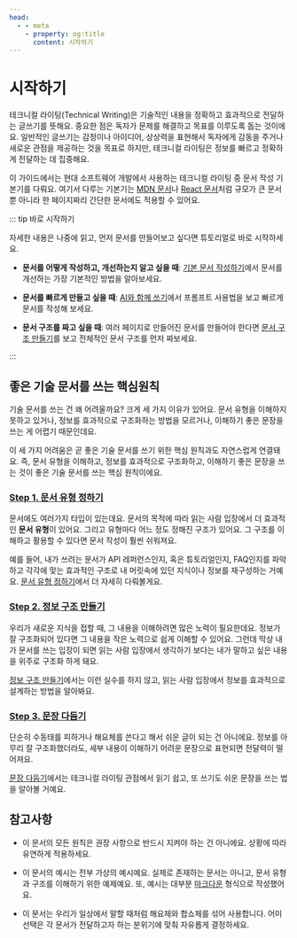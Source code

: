 ```yaml
---
head:
  - - meta
    - property: og:title
      content: 시작하기
---
```


# 시작하기

테크니컬 라이팅(Technical Writing)은 기술적인 내용을 정확하고 효과적으로 전달하는 글쓰기를 뜻해요. 중요한 점은 독자가 문제를 해결하고 목표를 이루도록 돕는 것이에요. 일반적인 글쓰기는 감정이나 아이디어, 상상력을 표현해서 독자에게 감동을 주거나 새로운 관점을 제공하는 것을 목표로 하지만, 테크니컬 라이팅은 정보를 빠르고 정확하게 전달하는 데 집중해요.

이 가이드에서는 현대 소프트웨어 개발에서 사용하는 테크니컬 라이팅 중 문서 작성 기본기를 다뤄요. 여기서 다루는 기본기는 [MDN 문서](https://developer.mozilla.org/ko/)나 [React 문서](https://ko.react.dev/)처럼 규모가 큰 문서뿐 아니라 한 페이지짜리 간단한 문서에도 적용할 수 있어요.  

::: tip 바로 시작하기

자세한 내용은 나중에 읽고, 먼저 문서를 만들어보고 싶다면 튜토리얼로 바로 시작하세요.

- **문서를 어떻게 작성하고, 개선하는지 알고 싶을 때**: [기본 문서 작성하기](/tutorial/basic-documents.mdx)에서 문서를 개선하는 가장 기본적인 방법을 알아보세요.

- **문서를 빠르게 만들고 싶을 때**: [AI와 함께 쓰기](/tutorial/review-prompt.html)에서 프롬프트 사용법을 보고 빠르게 문서를 작성해 보세요.

- **문서 구조를 짜고 싶을 때**: 여러 페이지로 만들어진 문서를 만들어야 한다면 [문서 구조 만들기](/tutorial/structure.html)를 보고 전체적인 문서 구조를 먼저 짜보세요.

:::

## 좋은 기술 문서를 쓰는 핵심원칙

기술 문서를 쓰는 건 왜 어려울까요? 크게 세 가지 이유가 있어요. 문서 유형을 이해하지 못하고 있거나, 정보를 효과적으로 구조화하는 방법을 모르거나, 이해하기 좋은 문장을 쓰는 게 어렵기 때문인데요.

이 세 가지 어려움은 곧 좋은 기술 문서를 쓰기 위한 핵심 원칙과도 자연스럽게 연결돼요. 즉, 문서 유형을 이해하고, 정보를 효과적으로 구조화하고, 이해하기 좋은 문장을 쓰는 것이 좋은 기술 문서를 쓰는 핵심 원칙이에요.

### [Step 1. 문서 유형 정하기](/type/index.md)

문서에도 여러가지 타입이 있는데요. 문서의 목적에 따라 읽는 사람 입장에서 더 효과적인 **문서 유형**이 있어요. 그리고 유형마다 어느 정도 정해진 구조가 있어요. 그 구조를 이해하고 활용할 수 있다면 문서 작성이 훨씬 쉬워져요. 

예를 들어, 내가 쓰려는 문서가 API 레퍼런스인지, 혹은 튜토리얼인지, FAQ인지를 파악하고 각각에 맞는 효과적인 구조로 내 머릿속에 있던 지식이나 정보를 재구성하는 거예요. [문서 유형 정하기](/type/index.md)에서 더 자세히 다뤄볼게요.

### [Step 2. 정보 구조 만들기](/architecture/index.md)

우리가 새로운 지식을 접할 때, 그 내용을 이해하려면 많은 노력이 필요한데요. 정보가 잘 구조화되어 있다면 그 내용을 작은 노력으로 쉽게 이해할 수 있어요. 그런데 막상 내가 문서를 쓰는 입장이 되면 읽는 사람 입장에서 생각하기 보다는 내가 말하고 싶은 내용을 위주로 구조화 하게 돼요.

[정보 구조 만들기](/architecture/index.md)에서는 이런 실수를 하지 않고, 읽는 사람 입장에서 정보를 효과적으로 설계하는 방법을 알아봐요.

### [Step 3. 문장 다듬기](/sentence/index.md)

단순히 수동태를 피하거나 해요체를 쓴다고 해서 쉬운 글이 되는 건 아니에요. 정보를 아무리 잘 구조화했더라도, 세부 내용이 이해하기 어려운 문장으로 표현되면 전달력이 떨어져요. 

[문장 다듬기](/sentence/index.md)에서는 테크니컬 라이팅 관점에서 읽기 쉽고, 또 쓰기도 쉬운 문장을 쓰는 법을 알아볼 거예요.

## 참고사항

- 이 문서의 모든 원칙은 권장 사항으로 반드시 지켜야 하는 건 아니에요. 상황에 따라 유연하게 적용하세요.

- 이 문서의 예시는 전부 가상의 예시예요. 실제로 존재하는 문서는 아니고, 문서 유형과 구조를 이해하기 위한 예제예요. 또, 예시는 대부분 [마크다운](https://www.markdownguide.org/basic-syntax/) 형식으로 작성했어요. 

- 이 문서는 우리가 일상에서 말할 때처럼 해요체와 합쇼체를 섞어 사용합니다. 어미 선택은 각 문서가 전달하고자 하는 분위기에 맞춰 자유롭게 결정하세요.